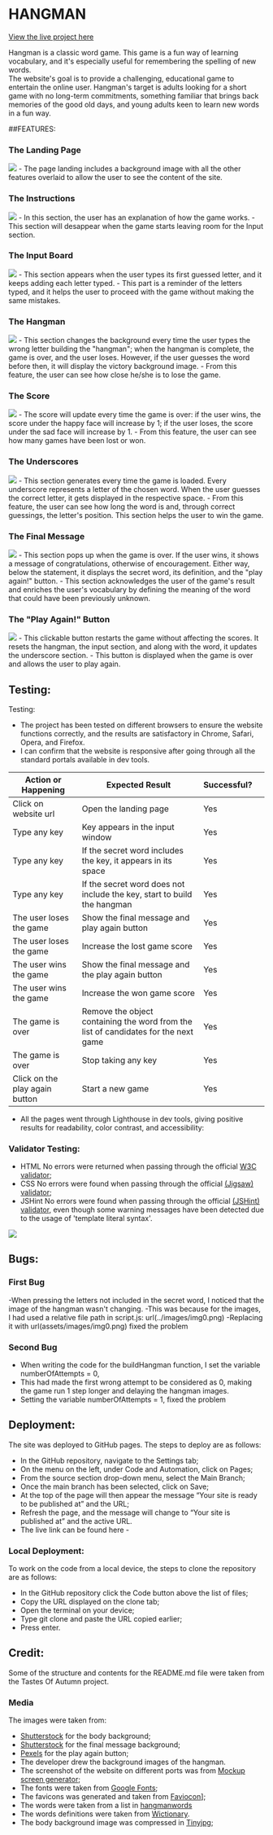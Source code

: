 # HANGMAN
[View the live project here]()

Hangman is a classic word game. This game is a fun way of learning vocabulary, and it's especially useful for remembering the spelling of new words.  
The website's goal is to provide a challenging, educational game to entertain the online user. 
Hangman's target is adults looking for a short game with no long-term commitments, something familiar that brings back memories of the good old days, and young adults keen to learn new words in a fun way.  

##FEATURES:

### The Landing Page
 <img src ="readme-images/landing-page.png">
- The page landing includes a background image with all the other features overlaid to allow the user to see the content of the site.

### The Instructions
<img src="readme-images/instructions.png">
- In this section, the user has an explanation of how the game works.
- This section will desappear when the game starts leaving room for the Input section.

### The Input Board
<img src="readme-images/input.png">
- This section appears when the user types its first guessed letter, and it keeps adding each letter typed.
- This part is a reminder of the letters typed, and it helps the user to proceed with the game without making the same mistakes.

### The Hangman
<img src="readme-images/hangman.png">
- This section changes the background every time the user types the wrong letter building the "hangman"; when the hangman is complete, the game is over, and the user loses. However, if the user guesses the word before then, it will display the victory background image.
- From this feature, the user can see how close he/she is to lose the game.

### The Score
<img src="readme-images/scores.png">
- The score will update every time the game is over: if the user wins, the score under the happy face will increase by 1; if the user loses, the score under the sad face will increase by 1.
- From this feature, the user can see how many games have been lost or won.

### The Underscores
<img src="readme-images/letters.png">
- This section generates every time the game is loaded. Every underscore represents a letter of the chosen word. When the user guesses the correct letter, it gets displayed in the respective space.
- From this feature, the user can see how long the word is and, through correct guessings,  the letter's position. This section helps the user to win the game.

### The Final Message
<img src="readme-images/final-message.png">
- This section pops up when the game is over. If the user wins, it shows a message of congratulations, otherwise of encouragement. Either way, below the statement, it displays the secret word, its definition, and the "play again!" button.
- This section acknowledges the user of the game's result and enriches the user's vocabulary by defining the meaning of the word that could have been previously unknown. 

### The "Play Again!" Button
<img src="readme-images/restart.png">
- This clickable button restarts the game without affecting the scores.
It resets the hangman, the input section, and along with the word, it updates the underscore section.
- This button is displayed when the game is over and allows the user to play again.

## Testing:
Testing: 
- The project has been tested on different browsers to ensure the website functions correctly, and the results are satisfactory in Chrome, Safari, Opera, and Firefox. 
- I can confirm that the website is responsive after going through all the standard portals available in dev tools. 
<table>
<thead>
<tr>
<th>Action or Happening</th>
<th>Expected Result</th>
<th>Successful?<th>
</tr>
</thead>
<tbody>
<tr>
<td>Click on website url</td>
<td>Open the landing page</td>
<td>Yes</td>
</tr>
<tr>
<td>Type any key</td>
<td>Key appears in the input window</td>
<td>Yes</td>
</tr>
<tr>
<td>Type any key</td>
<td>If the secret word includes the key, it appears in its space</td>
<td>Yes</td>
</tr>
<tr>
<td>Type any key</td>
<td>If the secret word does not include the key, start to build the hangman</td>
<td>Yes</td>
</tr>
<tr>
<td>The user loses the game</td>
<td>Show the final message and play again button</td>
<td>Yes</td>
</tr>
<tr>
<td>The user loses the game</td>
<td>Increase the lost game score</td>
<td>Yes</td>
</tr>
<tr>
<td>The user wins the game</td>
<td>Show the final message and the play again button</td>
<td>Yes</td>
</tr>
<td>The user wins the game</td>
<td>Increase the won game score</td>
<td>Yes</td>
</tr>
<tr>
<td>The game is over</td>
<td>Remove the object containing the word from the list of candidates for the next game</td>
<td>Yes</td>
</tr>
<tr>
<td>The game is over</td>
<td>Stop taking any key</td>
<td>Yes</td>
</tr>
<tr>
<td>Click on the play again button</td>
<td>Start a new game</td>
<td>Yes</td>
</tr>
<tr>
</tbody>
</table>

- All the pages went through Lighthouse in dev tools, giving positive results for readability, color contrast, and accessibility:


### Validator Testing:
- HTML
No errors were returned when passing through the official [W3C validator]();
- CSS
No errors were found when passing through the official [(Jigsaw) validator]();
- JSHint
No errors were found when passing through the official [(JSHint) validator](), 
even though some warning messages have been detected due to the usage of 'template literal syntax'.
<img src ="readme-images/jshint.png">

## Bugs:
### First Bug
-When pressing the letters not included in the secret word, I noticed that the image of the hangman wasn't changing.
-This was because for the images, I had used a relative file path in script.js:
url(../images/img0.png)
-Replacing it with url(assets/images/img0.png) fixed the problem
### Second Bug
- When writing the code for the buildHangman function, I set the variable numberOfAttempts = 0, 
- This had made the first wrong attempt to be considered as 0, making the game run 1 step longer and delaying the hangman images.
- Setting the variable numberOfAttempts = 1, fixed the problem


## Deployment:
The site was deployed to GitHub pages. The steps to deploy are as follows:
- In the GitHub repository, navigate to the Settings tab;
- On the menu on the left, under Code and Automation, click on Pages;
- From the source section drop-down menu, select the Main Branch;
- Once the main branch has been selected, click on Save;
- At the top of the page will then appear the message “Your site is ready to be published at” and the URL;
- Refresh the page, and the message will change to “Your site is published at” and the active URL.
- The live link can be found here - 

### Local Deployment:
To work on the code from a local device, the steps to clone the repository are as follows:
- In the GitHub repository click the Code button above the list of files;
- Copy the URL displayed on the clone tab;
- Open the terminal on your device;
- Type git clone and paste the URL copied earlier;
- Press enter.

## Credit:
Some of the structure and contents for the README.md file were taken from the Tastes Of Autumn project.

### Media
The images were taken from:
- [Shutterstock](https://www.shutterstock.com/image-photo/wooden-color-pencils-on-white-paper-1005954823) for the body background;
- [Shutterstock](https://www.shutterstock.com/image-photo/close-white-ripped-piece-paper-on-226006654) for the final message background;
- [Pexels](https://www.pexels.com/it-it/foto/gomma-da-cancellare-pelikan-br-40-rossa-e-blu-su-superficie-bianca-35202/) for the play again button;
- The developer drew the background images of the hangman.
- The screenshot of the website on different ports was from [Mockup screen generator](https://ui.dev/amiresponsive);
- The fonts were taken from [Google Fonts](https://fonts.google.com/);
- The favicons was generated and taken from [Faviocon](https://favicon.io/)];
- The words were taken from a list in [hangmanwords](https://www.hangmanwords.com/words)
- The words definitions were taken from [Wictionary](https://en.wiktionary.org/wiki/Wiktionary:Main_Page).
- The body background image was compressed in [Tinyjpg](https://tinyjpg.com/);
